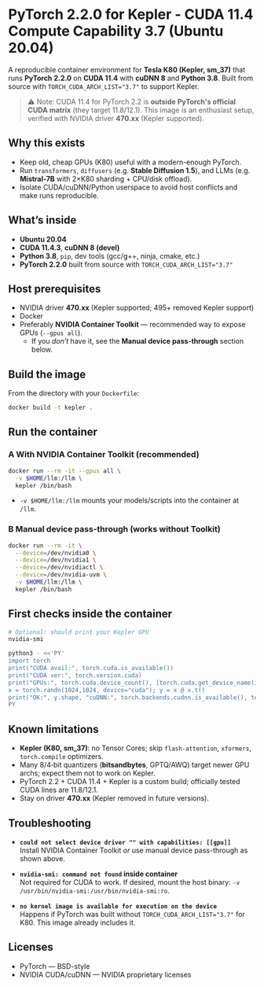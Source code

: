 # PyTorch 2.2.0 for Kepler - CUDA 11.4 Compute Capability 3.7 (Ubuntu 20.04)

A reproducible container environment for **Tesla K80 (Kepler, sm_37)** that runs **PyTorch 2.2.0** on **CUDA 11.4** with **cuDNN 8** and **Python 3.8**. Built from source with `TORCH_CUDA_ARCH_LIST="3.7"` to support Kepler.

> ⚠️ Note: CUDA 11.4 for PyTorch 2.2 is **outside PyTorch's official CUDA matrix** (they target 11.8/12.1). This image is an enthusiast setup, verified with NVIDIA driver **470.xx** (Kepler supported).

## Why this exists

- Keep old, cheap GPUs (K80) useful with a modern-enough PyTorch.
- Run `transformers`, `diffusers` (e.g. **Stable Diffusion 1.5**), and LLMs (e.g. **Mistral-7B** with 2×K80 sharding + CPU/disk offload).
- Isolate CUDA/cuDNN/Python userspace to avoid host conflicts and make runs reproducible.

## What’s inside

- **Ubuntu 20.04**
- **CUDA 11.4.3**, **cuDNN 8 (devel)**
- **Python 3.8**, `pip`, dev tools (gcc/g++, ninja, cmake, etc.)
- **PyTorch 2.2.0** built from source with `TORCH_CUDA_ARCH_LIST="3.7"`

## Host prerequisites

- NVIDIA driver **470.xx** (Kepler supported; 495+ removed Kepler support)
- Docker
- Preferably **NVIDIA Container Toolkit** — recommended way to expose GPUs (`--gpus all`).
  - If you *don’t* have it, see the **Manual device pass-through** section below.

## Build the image

From the directory with your `Dockerfile`:

```bash
docker build -t kepler .
```

## Run the container

### A With NVIDIA Container Toolkit (recommended)

```bash
docker run --rm -it --gpus all \
  -v $HOME/llm:/llm \
  kepler /bin/bash
```

- `-v $HOME/llm:/llm` mounts your models/scripts into the container at `/llm`.

### B Manual device pass-through (works without Toolkit)

```bash
docker run --rm -it \
  --device=/dev/nvidia0 \
  --device=/dev/nvidia1 \
  --device=/dev/nvidiactl \
  --device=/dev/nvidia-uvm \
  -v $HOME/llm:/llm \
  kepler /bin/bash
```
## First checks inside the container

```bash
# Optional: should print your Kepler GPU
nvidia-smi

python3 - <<'PY'
import torch
print("CUDA avail:", torch.cuda.is_available())
print("CUDA ver:", torch.version.cuda)
print("GPUs:", torch.cuda.device_count(), [torch.cuda.get_device_name(i) for i in range(torch.cuda.device_count())])
x = torch.randn(1024,1024, device="cuda"); y = x @ x.t()
print("OK:", y.shape, "cuDNN:", torch.backends.cudnn.is_available(), torch.backends.cudnn.version())
PY
```

## Known limitations

- **Kepler (K80, sm_37)**: no Tensor Cores; skip `flash-attention`, `xformers`, `torch.compile` optimizers.
- Many 8/4‑bit quantizers (**bitsandbytes**, GPTQ/AWQ) target newer GPU archs; expect them not to work on Kepler.
- PyTorch 2.2 + CUDA 11.4 + Kepler is a custom build; officially tested CUDA lines are 11.8/12.1.
- Stay on driver **470.xx** (Kepler removed in future versions).

## Troubleshooting

- **`could not select device driver "" with capabilities: [[gpu]]`**  
  Install NVIDIA Container Toolkit *or* use manual device pass-through as shown above.

- **`nvidia-smi: command not found` inside container**  
  Not required for CUDA to work. If desired, mount the host binary:
  `-v /usr/bin/nvidia-smi:/usr/bin/nvidia-smi:ro`.

- **`no kernel image is available for execution on the device`**  
  Happens if PyTorch was built without `TORCH_CUDA_ARCH_LIST="3.7"` for K80. This image already includes it.

## Licenses

- PyTorch — BSD-style  
- NVIDIA CUDA/cuDNN — NVIDIA proprietary licenses  
